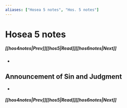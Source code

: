 ```yaml
---
aliases: ["Hosea 5 notes", "Hos. 5 notes"]
---
```

# Hosea 5 notes
##### <span class=arrow-left></span>[[hos4notes|Prev]]<span class=navigation-separator></span>[[hos5|Read]]<span class=navigation-separator></span>[[hos6notes|Next]]<span class=arrow-right></span>
- 
## Announcement of Sin and Judgment
- 
##### <span class=arrow-left></span>[[hos4notes|Prev]]<span class=navigation-separator></span>[[hos5|Read]]<span class=navigation-separator></span>[[hos6notes|Next]]<span class=arrow-right></span>